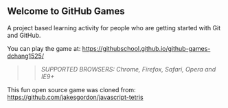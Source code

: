 ## Welcome to GitHub Games

A project based learning activity for people who are getting started with Git and GitHub.

You can play the game at: https://githubschool.github.io/github-games-dchang1525/

>> _*SUPPORTED BROWSERS*: Chrome, Firefox, Safari, Opera and IE9+_

This fun open source game was cloned from: https://github.com/jakesgordon/javascript-tetris

